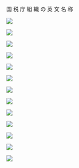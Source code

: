 国 税 庁 組 織 の 英 文 名 称

![](https://www.nta.go.jp/tmp/2a44d9b6-c599-4a04-ab6b-c78ad7576586/images/632de30d851006c9304ec7c937f9fea1315ef5166e69163efd2c5c97e95b8650.jpg)

![](https://www.nta.go.jp/tmp/2a44d9b6-c599-4a04-ab6b-c78ad7576586/images/5e2f32136cf85ce8fd5452d9d64f31431593a541c0d11e2702058b8562f8c696.jpg)

![](https://www.nta.go.jp/tmp/2a44d9b6-c599-4a04-ab6b-c78ad7576586/images/2e2d604e55ecc38a618be6ff47f76a97926d1dbbb91796e4c87faafb0c21f155.jpg)

![](https://www.nta.go.jp/tmp/2a44d9b6-c599-4a04-ab6b-c78ad7576586/images/109a3a4795045eaf5d8efac08ab183ffef90e0f1dfeb9fd2aa8e5a378c3e0eb7.jpg)

![](https://www.nta.go.jp/tmp/2a44d9b6-c599-4a04-ab6b-c78ad7576586/images/83b7eaec24a27132e5ae5482fafdfc6e6f8fcfaa6211c451570e73b4ace6ae1f.jpg)

![](https://www.nta.go.jp/tmp/2a44d9b6-c599-4a04-ab6b-c78ad7576586/images/ec9c98f721f529f87ae55c1320cd92c5bec1748b5370ead9e9751c7885953729.jpg)

![](https://www.nta.go.jp/tmp/2a44d9b6-c599-4a04-ab6b-c78ad7576586/images/7aaa6b2c309bde44f24eea069482b725cc8698cabc9e1021affdef2677382c9b.jpg)

![](https://www.nta.go.jp/tmp/2a44d9b6-c599-4a04-ab6b-c78ad7576586/images/a7600777e1dd07fd533d58d0b3fe15bb380f21aaffc2d9fe62376160eaf62866.jpg)

![](https://www.nta.go.jp/tmp/2a44d9b6-c599-4a04-ab6b-c78ad7576586/images/ae2609f58d4766a05df49a659eb80905a1a93bbcdf978b5131b678fae1704eb5.jpg)

![](https://www.nta.go.jp/tmp/2a44d9b6-c599-4a04-ab6b-c78ad7576586/images/51b90c1f92515f5fe0fa1ac57b13b8801da016617c759ca855dc9a5802e74dbf.jpg)

![](https://www.nta.go.jp/tmp/2a44d9b6-c599-4a04-ab6b-c78ad7576586/images/a81ef4d36ae6130e45359a6dd514fbe8888e6d290cabdf4c13573ad1fdb18b78.jpg)

![](https://www.nta.go.jp/tmp/2a44d9b6-c599-4a04-ab6b-c78ad7576586/images/e1bf426461ddade1dcf156b536597d01566aca39b502c99271bc547efb7d08b8.jpg)

![](https://www.nta.go.jp/tmp/2a44d9b6-c599-4a04-ab6b-c78ad7576586/images/9acf6ac0513f7bccd7e5f3ec9881ed02b0a21fffa33dbf876744c5be6e742efc.jpg)